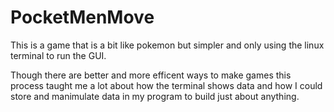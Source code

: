 # PocketMenMove
This is a game that is a bit like pokemon but simpler and only using the linux terminal to run the GUI.

Though there are better and more efficent ways to make games this process taught me a lot about how the terminal shows data and how I could store and manimulate data in my program to build just about anything.
